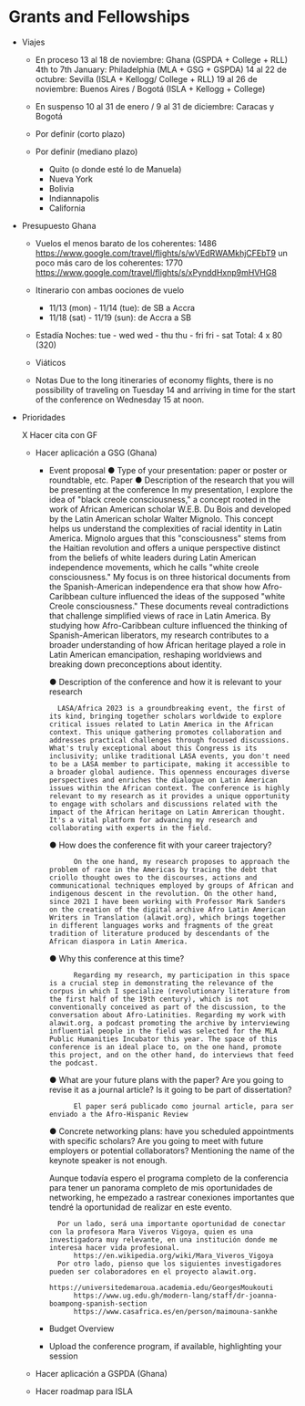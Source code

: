 # Grants and Fellowships

- Viajes
	
	- En proceso
		13 al 18 de noviembre: Ghana (GSPDA + College + RLL)
		4th to 7th January: Philadelphia (MLA + GSG + GSPDA)
		14 al 22 de octubre: Sevilla (ISLA + Kellogg/ College + RLL)
		19 al 26 de noviembre: Buenos Aires / Bogotá (ISLA + Kellogg + College)		

	- En suspenso
		10 al 31 de enero / 9 al 31 de diciembre: Caracas y Bogotá

	- Por definir (corto plazo)

	- Por definir (mediano plazo)
		- Quito (o donde esté lo de Manuela)
		- Nueva York
		- Bolivia
		- Indiannapolis
		- California
- Presupuesto Ghana
	
	- Vuelos
		el menos barato de los coherentes: 1486
			https://www.google.com/travel/flights/s/wVEdRWAMkhjCFEbT9
		un poco más caro de los coherentes: 1770
			https://www.google.com/travel/flights/s/xPynddHxnp9mHVHG8
	- Itinerario con ambas oociones de vuelo
		- 11/13 (mon) - 11/14 (tue): de SB a Accra
		- 11/18 (sat) - 11/19 (sun): de Accra a SB
	- Estadía
		Noches:
			tue - wed
			wed - thu
			thu - fri
			fri - sat
		Total:
			4 x 80 (320)
	- Viáticos


	- Notas
		Due to the long itineraries of economy flights, there is no possibility of traveling on Tuesday 14 and arriving in time for the start of the conference on Wednesday 15 at noon.
		

- Prioridades
	
	X Hacer cita con GF
	- Hacer aplicación a GSG (Ghana)
		- Event proposal
			● Type of your presentation: paper or poster or roundtable, etc.
					Paper
			● Description of the research that you will be presenting at the conference
				In my presentation, I explore the idea of "black creole consciousness," a concept rooted in the work of African American scholar W.E.B. Du Bois and developed by the Latin American scholar Walter Mignolo. This concept helps us understand the complexities of racial identity in Latin America. Mignolo argues that this "consciousness" stems from the Haitian revolution and offers a unique perspective distinct from the beliefs of white leaders during Latin American independence movements, which he calls "white creole consciousness." My focus is on three historical documents from the Spanish-American independence era that show how Afro-Caribbean culture influenced the ideas of the supposed "white Creole consciousness." These documents reveal contradictions that challenge simplified views of race in Latin America. By studying how Afro-Caribbean culture influenced the thinking of Spanish-American liberators, my research contributes to a broader understanding of how African heritage played a role in Latin American emancipation, reshaping worldviews and breaking down preconceptions about identity.

			● Description of the conference and how it is relevant to your research

				LASA/Africa 2023 is a groundbreaking event, the first of its kind, bringing together scholars worldwide to explore critical issues related to Latin America in the African context. This unique gathering promotes collaboration and addresses practical challenges through focused discussions. What's truly exceptional about this Congress is its inclusivity; unlike traditional LASA events, you don't need to be a LASA member to participate, making it accessible to a broader global audience. This openness encourages diverse perspectives and enriches the dialogue on Latin American issues within the African context. The conference is highly relevant to my research as it provides a unique opportunity to engage with scholars and discussions related with the impact of the African heritage on Latin Amrerican thought. It's a vital platform for advancing my research and collaborating with experts in the field.

			● How does the conference fit with your career trajectory?

					On the one hand, my research proposes to approach the problem of race in the Americas by tracing the debt that criollo thought owes to the discourses, actions and communicational techniques employed by groups of African and indigenous descent in the revolution. On the other hand, since 2021 I have been working with Professor Mark Sanders on the creation of the digital archive Afro Latin American Writers in Translation (alawit.org), which brings together in different languages works and fragments of the great tradition of literature produced by descendants of the African diaspora in Latin America.

			● Why this conference at this time?

					Regarding my research, my participation in this space is a crucial step in demonstrating the relevance of the corpus in which I specialize (revolutionary literature from the first half of the 19th century), which is not conventionally conceived as part of the discussion, to the conversation about Afro-Latinities. Regarding my work with alawit.org, a podcast promoting the archive by interviewing influential people in the field was selected for the MLA Public Humanities Incubator this year. The space of this conference is an ideal place to, on the one hand, promote this project, and on the other hand, do interviews that feed the podcast.

			● What are your future plans with the paper? Are you going to revise it as a
			journal article? Is it going to be part of dissertation?

					El paper será publicado como journal article, para ser enviado a the Afro-Hispanic Review

			● Concrete networking plans: have you scheduled appointments with specific scholars? Are you going to meet with future employers or potential collaborators? Mentioning the name of the keynote speaker is not enough.

			Aunque todavía espero el programa completo de la conferencia para tener un panorama completo de mis oportunidades de networking, he empezado a rastrear conexiones importantes que tendré la oportunidad de realizar en este evento. 

				Por un lado, será una importante oportunidad de conectar con la profesora Mara Viveros Vigoya, quien es una investigadora muy relevante, en una institución donde me interesa hacer vida profesional.
					https://en.wikipedia.org/wiki/Mara_Viveros_Vigoya
				Por otro lado, pienso que los siguientes investigadores pueden ser colaboradores en el proyecto alawit.org.
					https://universitedemaroua.academia.edu/GeorgesMoukouti
					https://www.ug.edu.gh/modern-lang/staff/dr-joanna-boampong-spanish-section
					https://www.casafrica.es/en/person/maimouna-sankhe

		- Budget Overview
		- Upload the conference program, if available, highlighting your
session
	- Hacer aplicación a GSPDA (Ghana)
	
	- Hacer roadmap para ISLA
